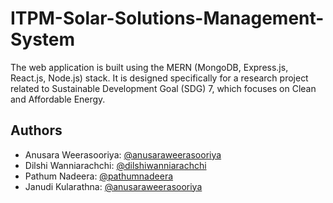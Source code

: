 # ITPM-Solar-Solutions-Management-System

The web application is built using the MERN (MongoDB, Express.js, React.js, Node.js) stack. It is designed specifically for a research project related to Sustainable Development Goal (SDG) 7, which focuses on Clean and Affordable Energy.


## Authors

- Anusara Weerasooriya: [@anusaraweerasooriya](https://www.github.com/anusaraweerasooriya)
- Dilshi Wanniarachchi: [@dilshiwanniarachchi](https://www.github.com/DilshiWanniarachchi)
- Pathum Nadeera: [@pathumnadeera](https://www.github.com/PathumNadeera)
- Janudi Kularathna: [@anusaraweerasooriya](https://www.github.com/Janudi62)

